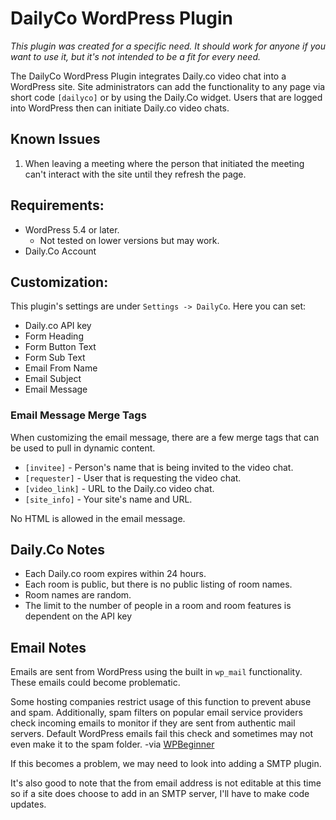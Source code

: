 # DailyCo WordPress Plugin

*This plugin was created for a specific need. It should work for anyone if you want to use it, but it's not intended to be a fit for every need.*

The DailyCo WordPress Plugin integrates Daily.co video chat into a WordPress site. Site administrators can add the functionality to any page via short code `[dailyco]` or by using the Daily.Co widget. Users that are logged into WordPress then can initiate Daily.co video chats.

## Known Issues

1. When leaving a meeting where the person that initiated the meeting can't interact with the site until they refresh the page.

## Requirements:

* WordPress 5.4 or later.
	* Not tested on lower versions but may work.
* Daily.Co Account

## Customization:

This plugin's settings are under `Settings -> DailyCo`. Here you can set:

* Daily.co API key
* Form Heading
* Form Button Text
* Form Sub Text
* Email From Name
* Email Subject
* Email Message

### Email Message Merge Tags

When customizing the email message, there are a few merge tags that can be used to pull in dynamic content.

* `[invitee]` - Person's name that is being invited to the video chat.
* `[requester]` - User that is requesting the video chat.
* `[video_link]` - URL to the Daily.co video chat.
* `[site_info]` - Your site's name and URL.

No HTML is allowed in the email message.

## Daily.Co Notes

* Each Daily.co room expires within 24 hours.
* Each room is public, but there is no public listing of room names.
* Room names are random.
* The limit to the number of people in a room and room features is dependent on the API key

## Email Notes

Emails are sent from WordPress using the built in `wp_mail` functionality. These emails could become problematic.

Some hosting companies restrict usage of this function to prevent abuse and spam. Additionally, spam filters on popular email service providers check incoming emails to monitor if they are sent from authentic mail servers. Default WordPress emails fail this check and sometimes may not even make it to the spam folder. -via [WPBeginner](https://www.wpbeginner.com/plugins/how-to-send-email-in-wordpress-using-the-gmail-smtp-server/)

If this becomes a problem, we may need to look into adding a SMTP plugin.

It's also good to note that the from email address is not editable at this time so if a site does choose to add in an SMTP server, I'll have to make code updates.
